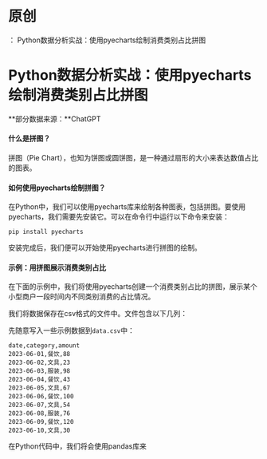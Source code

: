 # 原创
：  Python数据分析实战：使用pyecharts绘制消费类别占比拼图

# Python数据分析实战：使用pyecharts绘制消费类别占比拼图

**部分数据来源：**ChatGPT 

#### 什么是拼图？

拼图（Pie Chart），也知为饼图或圆饼图，是一种通过扇形的大小来表达数值占比的图表。

#### 如何使用pyecharts绘制拼图？

在Python中，我们可以使用pyecharts库来绘制各种图表，包括拼图。要使用pyecharts，我们需要先安装它。可以在命令行中运行以下命令来安装：

```
pip install pyecharts

```

安装完成后，我们便可以开始使用pyecharts进行拼图的绘制。

#### 示例：用拼图展示消费类别占比

在下面的示例中，我们将使用pyecharts创建一个消费类别占比的拼图，展示某个小型商户一段时间内不同类别消费的占比情况。

我们将数据保存在csv格式的文件中。文件包含以下几列：

先随意写入一些示例数据到`data.csv`中：

```
date,category,amount
2023-06-01,餐饮,88
2023-06-02,文具,23
2023-06-03,服装,98
2023-06-04,餐饮,43
2023-06-05,文具,67
2023-06-06,餐饮,100
2023-06-07,文具,54
2023-06-08,服装,76
2023-06-09,餐饮,120
2023-06-10,文具,30
```

在Python代码中，我们将会使用pandas库来
